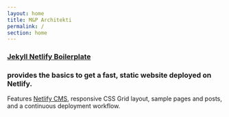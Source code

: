 ```yaml
---
layout: home
title: M&P Architekti
permalink: /
section: home
---
```


### [Jekyll Netlify Boilerplate](https://github.com/danurbanowicz/jekyll-netlify-boilerplate)

### provides the basics to get a fast, static website deployed on Netlify.

Features [Netlify CMS](https://www.netlifycms.org), responsive
CSS Grid layout, sample
pages and posts, and a continuous deployment workflow.
